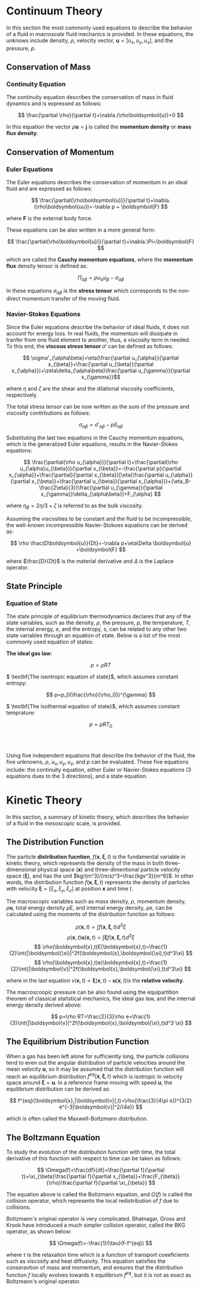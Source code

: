 # Continuum Theory

In this section the most commonly used equations to describe the behavior of a fluid in $\textit{macroscale}$ fluid mechanics is provided.
In these equations, the unknows include density, $\rho$, velocity vector, $\boldsymbol{u}=[u_x,u_y,u_x]$, and the pressure, $p$.

## Conservation of Mass
### Continuity Equation

The continuity equation describes the conservation of mass in fluid dynamics and is expressed as follows:

$$ \frac{\partial \rho}{\partial t}+\nabla.(\rho\boldsymbol{u})=0 $$

In this equation the vector $\rho\boldsymbol{u}=\boldsymbol{j}$ is called the $\textbf{momentum density}$ or $\textbf{mass flux density}$.

## Conservation of Momentum
### Euler Equations

The Euler equations describes the conservation of momentum in an ideal fluid and are expressed as follows:

$$ \frac{\partial(\rho\boldsymbol{u})}{\partial t}+\nabla.(\rho\boldsymbol{uu})=-\nabla p + \boldsymbol{F} $$

where $\boldsymbol{F}$ is the external body force.

These equations can be also written in a more general form:

$$ \frac{\partial(\rho\boldsymbol{u})}{\partial t}+\nabla.\Pi=\boldsymbol{F} $$

which are called the $\textbf{Cauchy momentum equations}$, where the $\textbf{momentum flux}$ density tensor is defined as:

$$ \Pi_{\alpha\beta}=\rho u_{\alpha}u_{\beta}-\sigma_{\alpha\beta} $$

In these equations $\sigma_{\alpha\beta}$ is the $\textbf{stress tensor}$ which corresponds to the non-direct momentum transfer of the moving fluid.

### Navier-Stokes Equations

Since the Euler equations describe the behavior of ideal fluids, it does not account for energy loss. In real fluids, the momentum will dissipate in tranfer from one fluid element to another, thus, a viscosity term in needed. To this end, the $\textbf{viscous stress tensor $\sigma'$}$ can be defined as follows:

$$ \sigma'_{\alpha\beta}=\eta(\frac{\partial u_{\alpha}}{\partial x_{\beta}}+\frac{\partial u_{\beta}}{\partial x_{\alpha}})+\zeta\delta_{\alpha\beta}\frac{\partial u_{\gamma}}{\partial x_{\gamma}}$$

where $\eta$ and $\zeta$ are the shear and the dilational viscosity coefficients, respectively.

The total stress tensor can be now written as the sum of the pressure and viscosity contirbutions as follows:

$$ \sigma_{\alpha\beta}=\sigma'_{\alpha\beta}-p\delta_{\alpha\beta} $$

Substituting the last two equations in the Cauchy momentum equations, which is the generalized Euler equations, results in the Navier-Stokes equations:

$$ \frac{\partial(\rho u_{\alpha})}{\partial t}+\frac{\partial(\rho u_{\alpha}u_{\beta})}{\partial x_{\beta}}=-\frac{\partial p}{\partial x_{\alpha}}+\frac{\partial}{\partial x_{\beta}}[\eta(\frac{\partial u_{\alpha}}{\partial x_{\beta}}+\frac{\partial u_{\beta}}{\partial x_{\alpha}})+(\eta_B-\frac{2\eta}{3})\frac{\partial u_{\gamma}}{\partial x_{\gamma}}\delta_{\alpha\beta}]+F_{\alpha} $$ 

where $\eta_B = 2\eta/3 +\zeta$ is referred to as the bulk viscosity.

Assuming the viscosities to be constant and the fluid to be incompressible, the well-known incompressible Navier-Stokoes equations can be derived as:

$$ \rho \frac{D\boldsymbol{u}}{Dt}=-\nabla p+\eta\Delta \boldsymbol{u} +\boldsymbol{F} $$ 

where $\frac{D}{Dt}$ is the material derivative and $\Delta$ is the Laplace operator.

## State Principle
### Equation of State

The state principle of equilibrium thermodynamics declares that any of the state variables, such as the density, $\rho$, the pressure, $p$, the temperature, $T$, the internal energy, $e$, and the entropy, $s$, can be related to any other two state variables through an equation of state. Below is a list of the most commonly used equation of states:

$\textbf{The ideal gas law}$:

$$ p=\rho RT $$

$ \textbf{The isentropic equation of state}$, which assumes constant entropy:

$$ p=p_0(\frac{\rho}{\rho_0})^{\gamma} $$

$ \textbf{The isothermal equation of state}$, which assumes constant temprature:

$$ p=\rho RT_0 $$

<br/><br/>

Using five independent equations that describe the behavior of the fluid, the five unknowns, $\rho$, $u_x, u_y, u_z$, and $p$ can be evaluated. These five equations include: the continuity equation, either Euler or Navier-Stokes equations (3 equations dues to the 3 directions), and a state equation.

# Kinetic Theory 

In this section, a summary of kinetic theory, which describes the behavior of a fluid in the $\textit{mesoscopic}$ scale, is provided.

## The Distribution Function

The particle $\textbf{distribution fucntion}$, $f(\boldsymbol{x},\boldsymbol{\xi},t)$ is the fundamental variable in kinetic theory, which represents the density of the mass in both three-dimensional physical space ($\boldsymbol{x}$) and three-dimentional particle velocity space ($\boldsymbol{\xi}$), and has the unit $kg/(m^3)/(m/s)^3=\frac{kgs^3}{m^6}$. In other words, the distribution function $f(\boldsymbol{x},\boldsymbol{\xi},t)$ represents the density of particles with velocity $\boldsymbol{\xi}=[\xi_x,\xi_y,\xi_z]$ at position $\boldsymbol{x}$ and time $t$.

The macroscopic variables such as mass density, $\rho$, momentum density, $\rho\boldsymbol{u}$, total energy density $\rho E$, and internal energy density, $\rho e$, can be calculated using the moments of the distribution function as follows:

$$ \rho(\boldsymbol{x},t)=\int{f(\boldsymbol{x},\boldsymbol{\xi},t)d^3\xi} $$
$$ \rho(\boldsymbol{x},t)\boldsymbol{u}(\boldsymbol{x},t)=\int{\boldsymbol{\xi}f(\boldsymbol{x},\boldsymbol{\xi},t)d^3\xi} $$
$$ \rho(\boldsymbol{x},t)E(\boldsymbol{x},t)=\frac{1}{2}\int{|\boldsymbol{\xi}|^2f(\boldsymbol{x},\boldsymbol{\xi},t)d^3\xi} $$
$$ \rho(\boldsymbol{x},t)e(\boldsymbol{x},t)=\frac{1}{2}\int{|\boldsymbol{v}|^2f(\boldsymbol{x},\boldsymbol{\xi},t)d^3\xi} $$

where in the last equation $v(\boldsymbol{x},t)=\boldsymbol{\xi}(\boldsymbol{x},t)-\boldsymbol{u}(\boldsymbol{x},t)$is the $\textbf{relative velocity}$.

The macroscoopic pressure can be also found using the equipartition theorem of classical statistical mechanics, the ideal gas law, and the internal energy density derived above:

$$ p=\rho RT=\frac{2}{3}\rho e=\frac{1}{3}\int{|\boldsymbol{v}|^2f(\boldsymbol{x},\boldsymbol{\xi},t)d^3 \xi} $$

## The Equilibrium Distribution Function

When a gas has been left alone for sufficiently long, the particle collisions tend to even out the angular distribution of particle velocities around the mean velocity $\boldsymbol{u}$, so it may be assumed that the distribution function will reach an equilibrium distribution $f^{eq}(\boldsymbol{x},\boldsymbol{\xi},t)$ which is isotropic in velocity space around $\boldsymbol{\xi}=\boldsymbol{u}$. In a reference frame moving with speed $\boldsymbol{u}$, the equilibrium distribution can be derived as:

$$ f^{eq}(\boldsymbol{x},|\boldsymbol{v}|,t)=\rho(\frac{3}{4\pi e})^{3/2} e^{-3|\boldsymbol{v}|^2/(4e)}  $$ 

which is often called the Maxwell-Boltzmann distribution.

## The Boltzmann Equation

To study the evolution of the distribution function with time, the total derivative of this function with respect to time can be taken as follows:

$$ \Omega(f)=\frac{df}{dt}=\frac{\partial f}{\partial t}+\xi_{\beta}\frac{\partial f}{\partial x_{\beta}}+\frac{F_{\beta}}{\rho}\frac{\partial f}{\partial \xi_{\beta}} $$

The equation above is called the Boltzmann equation, and $\Omega(f)$ is called the collision operator, which represents the local redistribution of $f$ due to collisions.

Boltzmann's original operator is very complicated. Bhatnagar, Gross and Krook have introduced a much simpler collision operator, called the BKG operator, as shown below:

$$ \Omega(f)=-\frac{1}{\tau}(f-f^{eq}) $$

where $\tau$ is the relaxation time which is a function of transport coeeficients such as viscosity and heat diffusivity. This equation satisfies the conseravtion of mass and momentum, and ensures that the distribution function $f$ locally evolves towards it equilibrium $f^{eq}$, but it is not as exact as Boltzmann's original operator.
